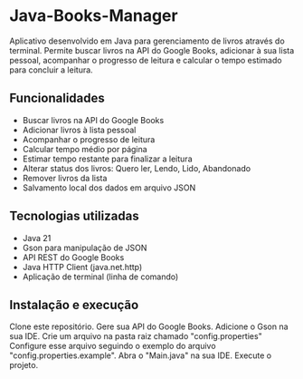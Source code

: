 # Java-Books-Manager
Aplicativo desenvolvido em Java para gerenciamento de livros através do terminal. Permite buscar livros na API do Google Books, adicionar à sua lista pessoal, acompanhar o progresso de leitura e calcular o tempo estimado para concluir a leitura.

## Funcionalidades

- Buscar livros na API do Google Books
- Adicionar livros à lista pessoal
- Acompanhar o progresso de leitura
- Calcular tempo médio por página
- Estimar tempo restante para finalizar a leitura
- Alterar status dos livros: Quero ler, Lendo, Lido, Abandonado
- Remover livros da lista
- Salvamento local dos dados em arquivo JSON

## Tecnologias utilizadas

- Java 21
- Gson para manipulação de JSON
- API REST do Google Books
- Java HTTP Client (java.net.http)
- Aplicação de terminal (linha de comando)

## Instalação e execução
Clone este repositório.
Gere sua API do Google Books.
Adicione o Gson na sua IDE.
Crie um arquivo na pasta raiz chamado "config.properties"
Configure esse arquivo seguindo o exemplo do arquivo "config.properties.example".
Abra o "Main.java" na sua IDE. 
Execute o projeto.
